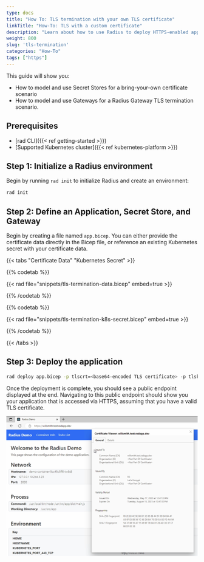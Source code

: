 ```yaml
---
type: docs
title: "How To: TLS termination with your own TLS certificate"
linkTitle: "How-To: TLS with a custom certificate"
description: "Learn about how to use Radius to deploy HTTPS-enabled application with a TLS certificate" 
weight: 800
slug: 'tls-termination'
categories: "How-To"
tags: ["https"]
---
```


This guide will show you:

- How to model and use Secret Stores for a bring-your-own certificate scenario
- How to model and use Gateways for a Radius Gateway TLS termination scenario.

## Prerequisites

- [rad CLI]({{< ref getting-started >}})
- [Supported Kubernetes cluster]({{< ref kubernetes-platform >}})

## Step 1: Initialize a Radius environment

Begin by running `rad init` to initialize Radius and create an environment:

```sh
rad init
```

## Step 2: Define an Application, Secret Store, and Gateway

Begin by creating a file named `app.bicep`. You can either provide the certificate data directly in the Bicep file, or reference an existing Kubernetes secret with your certificate data.

{{< tabs "Certificate Data" "Kubernetes Secret" >}}

{{% codetab %}}

{{< rad file="snippets/tls-termination-data.bicep" embed=true >}}

{{% /codetab %}}

{{% codetab %}}

{{< rad file="snippets/tls-termination-k8s-secret.bicep" embed=true >}}

{{% /codetab %}}

{{< /tabs >}}

## Step 3: Deploy the application

```sh
rad deploy app.bicep -p tlscrt=<base64-encoded TLS certificate> -p tlskey=<base64-encoded TLS certificate private key>
```

Once the deployment is complete, you should see a public endpoint displayed at the end. Navigating to this public endpoint should show you your application that is accessed via HTTPS, assuming that you have a valid TLS certificate.

<img src="https-app.png" alt="View TLS certificate" width=700 />
